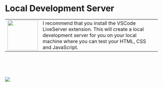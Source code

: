 # Local Development Server

<table class="tg">
 <tr><td><img src="https://ritwickdey.gallerycdn.vsassets.io/extensions/ritwickdey/liveserver/5.6.1/1555497731217/Microsoft.VisualStudio.Services.Icons.Default" width="100"></td><td>I recommend that you install the VSCode LiveServer extension. This will create a local development server for you on your local machine where you can test your HTML, CSS and JavaScript.</td><tr>
</table>

 <br/>
<br/>

<br/>
<br/>
<img src="https://raw.githubusercontent.com/ritwickdey/vscode-live-server/master/images/Screenshot/vscode-live-server-explorer-menu-demo-1.gif">
